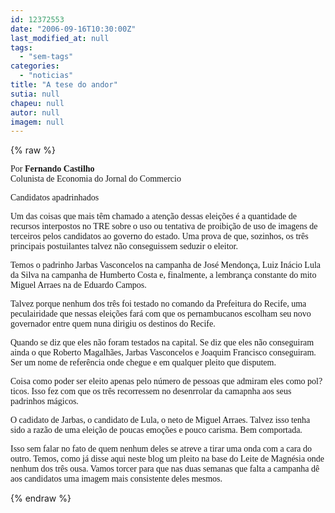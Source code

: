 ```yaml
---
id: 12372553
date: "2006-09-16T10:30:00Z"
last_modified_at: null
tags:
  - "sem-tags"
categories:
  - "noticias"
title: "A tese do andor"
sutia: null
chapeu: null
autor: null
imagem: null
---
```

{% raw %}
<p><P><FONT face=Verdana>Por <STRONG>Fernando Castilho</STRONG><BR>Colunista de Economia do Jornal do Commercio</FONT></P></p>
<p><P><FONT face=Verdana>Candidatos apadrinhados </FONT></P></p>
<p><P><FONT face=Verdana>Um das coisas que mais têm chamado a atenção dessas eleições é a quantidade de recursos interpostos no TRE sobre o uso ou tentativa de proibição de uso de imagens de terceiros pelos candidatos ao governo do estado. Uma prova de que, sozinhos, os três principais postuilantes talvez não conseguissem seduzir o eleitor. </FONT></P></p>
<p><P><FONT face=Verdana>Temos o padrinho Jarbas Vasconcelos na campanha de José Mendonça, Luiz Inácio Lula da Silva na campanha de Humberto Costa e, finalmente, a lembrança constante do mito Miguel Arraes na de Eduardo Campos. </FONT></P></p>
<p><P><FONT face=Verdana>Talvez porque nenhum dos três foi testado no comando da Prefeitura do Recife, uma peculairidade que nessas eleições fará com que os pernambucanos escolham seu novo governador entre quem nuna dirigiu os destinos do Recife. </FONT></P></p>
<p><P><FONT face=Verdana>Quando se diz que eles não foram testados na capital. Se diz que eles não conseguiram ainda o que Roberto Magalhães, Jarbas Vasconcelos e Joaquim Francisco conseguiram. </FONT><FONT face=Verdana>Ser um nome de referência onde chegue e em qualquer pleito que disputem. </FONT></P></p>
<p><P><FONT face=Verdana>Coisa como poder ser eleito apenas pelo número de pessoas que admiram eles como pol?ticos. Isso fez com que os três recorressem no desenrrolar da camapnha aos seus padrinhos mágicos. </FONT></P></p>
<p><P><FONT face=Verdana>O cadidato de Jarbas, o candidato de Lula, o neto de Miguel Arraes. Talvez isso tenha sido a razão de uma eleição de poucas emoções e pouco carisma. Bem comportada. </FONT></P></p>
<p><P><FONT face=Verdana>Isso sem falar no fato de quem nenhum deles se atreve a tirar uma onda com a cara do outro. Temos, como já disse aqui neste blog um pleito na base do Leite de Magnésia onde nenhum dos três ousa. Vamos torcer para que nas duas semanas que falta a campanha dê aos candidatos uma imagem mais consistente deles mesmos.</FONT> </P> </p>
{% endraw %}